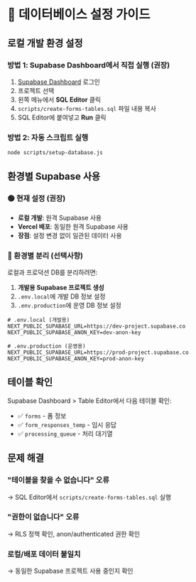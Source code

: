 # 🔧 데이터베이스 설정 가이드

## 로컬 개발 환경 설정

### 방법 1: Supabase Dashboard에서 직접 실행 (권장)
1. [Supabase Dashboard](https://supabase.com/dashboard) 로그인
2. 프로젝트 선택
3. 왼쪽 메뉴에서 **SQL Editor** 클릭
4. `scripts/create-forms-tables.sql` 파일 내용 복사
5. SQL Editor에 붙여넣고 **Run** 클릭

### 방법 2: 자동 스크립트 실행
```bash
node scripts/setup-database.js
```

## 환경별 Supabase 사용

### 🟢 현재 설정 (권장)
- **로컬 개발**: 원격 Supabase 사용
- **Vercel 배포**: 동일한 원격 Supabase 사용
- **장점**: 설정 변경 없이 일관된 데이터 사용

### 🔄 환경별 분리 (선택사항)
로컬과 프로덕션 DB를 분리하려면:

1. **개발용 Supabase 프로젝트 생성**
2. `.env.local`에 개발 DB 정보 설정
3. `.env.production`에 운영 DB 정보 설정

```env
# .env.local (개발용)
NEXT_PUBLIC_SUPABASE_URL=https://dev-project.supabase.co
NEXT_PUBLIC_SUPABASE_ANON_KEY=dev-anon-key

# .env.production (운영용)
NEXT_PUBLIC_SUPABASE_URL=https://prod-project.supabase.co
NEXT_PUBLIC_SUPABASE_ANON_KEY=prod-anon-key
```

## 테이블 확인
Supabase Dashboard > Table Editor에서 다음 테이블 확인:
- ✅ `forms` - 폼 정보
- ✅ `form_responses_temp` - 임시 응답
- ✅ `processing_queue` - 처리 대기열

## 문제 해결

### "테이블을 찾을 수 없습니다" 오류
→ SQL Editor에서 `scripts/create-forms-tables.sql` 실행

### "권한이 없습니다" 오류
→ RLS 정책 확인, anon/authenticated 권한 확인

### 로컬/배포 데이터 불일치
→ 동일한 Supabase 프로젝트 사용 중인지 확인